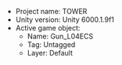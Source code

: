 <!-- UNITY CODE ASSIST INSTRUCTIONS START -->
- Project name: TOWER
- Unity version: Unity 6000.1.9f1
- Active game object:
  - Name: Gun_L04ECS
  - Tag: Untagged
  - Layer: Default
<!-- UNITY CODE ASSIST INSTRUCTIONS END -->